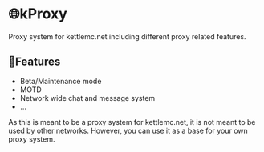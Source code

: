 # 🌐kProxy

Proxy system for kettlemc.net including different proxy related features.

## 📑Features
- Beta/Maintenance mode
- MOTD
- Network wide chat and message system
- ...

As this is meant to be a proxy system for kettlemc.net, it is not meant to be used by other networks. However, you can use it as a base for your own proxy system.